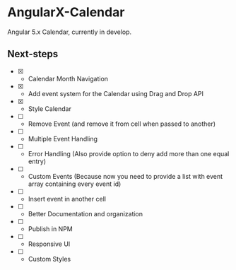 # AngularX-Calendar

Angular 5.x Calendar, currently in develop.

## Next-steps
- [x] - Calendar Month Navigation
- [x] - Add event system for the Calendar using Drag and Drop API
- [x] - Style Calendar
- [ ] - Remove Event (and remove it from cell when passed to another)
- [ ] - Multiple Event Handling
- [ ] - Error Handling (Also provide option to deny add more than one equal entry)
- [ ] - Custom Events (Because now you need to provide a list with event array containing every event id)
- [ ] - Insert event in another cell
- [ ] - Better Documentation and organization
- [ ] - Publish in NPM
- [ ] - Responsive UI
- [ ] - Custom Styles
